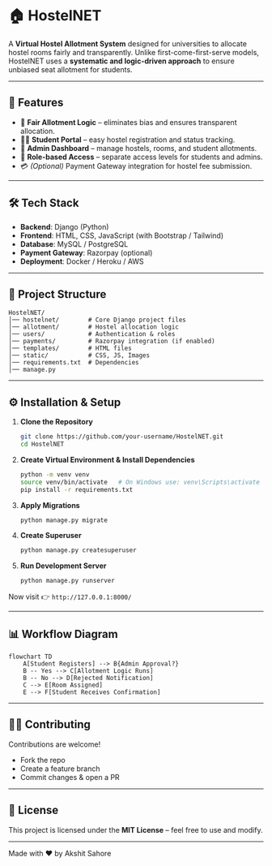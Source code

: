 # 🏠 HostelNET

A **Virtual Hostel Allotment System** designed for universities to allocate hostel rooms fairly and transparently. Unlike first-come-first-serve models, HostelNET uses a **systematic and logic-driven approach** to ensure unbiased seat allotment for students.

---

## 🚀 Features

* 🎯 **Fair Allotment Logic** – eliminates bias and ensures transparent allocation.
* 👨‍🎓 **Student Portal** – easy hostel registration and status tracking.
* 🏢 **Admin Dashboard** – manage hostels, rooms, and student allotments.
* 🔐 **Role-based Access** – separate access levels for students and admins.
* 💳 *(Optional)* Payment Gateway integration for hostel fee submission.

---

## 🛠️ Tech Stack

* **Backend**: Django (Python)
* **Frontend**: HTML, CSS, JavaScript (with Bootstrap / Tailwind)
* **Database**: MySQL / PostgreSQL
* **Payment Gateway**: Razorpay (optional)
* **Deployment**: Docker / Heroku / AWS

---

## 📂 Project Structure

```
HostelNET/
│── hostelnet/        # Core Django project files
│── allotment/        # Hostel allocation logic
│── users/            # Authentication & roles
│── payments/         # Razorpay integration (if enabled)
│── templates/        # HTML files
│── static/           # CSS, JS, Images
│── requirements.txt  # Dependencies
│── manage.py
```

---

## ⚙️ Installation & Setup

1. **Clone the Repository**

   ```bash
   git clone https://github.com/your-username/HostelNET.git
   cd HostelNET
   ```

2. **Create Virtual Environment & Install Dependencies**

   ```bash
   python -m venv venv
   source venv/bin/activate   # On Windows use: venv\Scripts\activate
   pip install -r requirements.txt
   ```

3. **Apply Migrations**

   ```bash
   python manage.py migrate
   ```

4. **Create Superuser**

   ```bash
   python manage.py createsuperuser
   ```

5. **Run Development Server**

   ```bash
   python manage.py runserver
   ```

Now visit 👉 `http://127.0.0.1:8000/`

---

## 📊 Workflow Diagram

```mermaid
flowchart TD
    A[Student Registers] --> B{Admin Approval?}
    B -- Yes --> C[Allotment Logic Runs]
    B -- No --> D[Rejected Notification]
    C --> E[Room Assigned]
    E --> F[Student Receives Confirmation]
```

---

## 🧑‍💻 Contributing

Contributions are welcome!

* Fork the repo
* Create a feature branch
* Commit changes & open a PR

---

## 📜 License

This project is licensed under the **MIT License** – feel free to use and modify.

---

Made with ❤️ by Akshit Sahore
